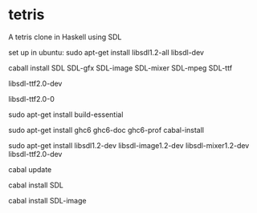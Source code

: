 tetris
======

A tetris clone in Haskell using SDL

set up in ubuntu: sudo apt-get install libsdl1.2-all libsdl-dev

caball install SDL SDL-gfx SDL-image SDL-mixer SDL-mpeg SDL-ttf

libsdl-ttf2.0-dev

libsdl-ttf2.0-0

sudo apt-get install build-essential

sudo apt-get install ghc6 ghc6-doc ghc6-prof cabal-install

sudo apt-get install libsdl1.2-dev libsdl-image1.2-dev libsdl-mixer1.2-dev libsdl-ttf2.0-dev

cabal update

cabal install SDL

cabal install SDL-image

